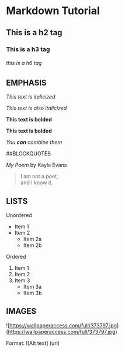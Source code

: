 # Markdown Tutorial 
## This is a h2 tag
### This is a h3 tag
###### this is a h6 tag
## EMPHASIS
 
_This text is italicized_

*This text is also italicized*

__This text is bolded__

**This text is bolded**

_You **can** combine them_

##BLOCKQUOTES

_My Poem_ by Kayla Evans 

>I am not a poet, \
>and I know it.

## LISTS 
 
Unordered 
* Item 1
* Item 2
	* Item 2a
	* Item 2b

Ordered
1. Item 1 
2. Item 2
3. Item 3 
	* Item 3a
	* Item 3b

## IMAGES

![https://wallpaperaccess.com/full/373797.jpg] (https://wallpaperaccess.com/full/373797.jpg)

Format: \![Alt text] (url) 
